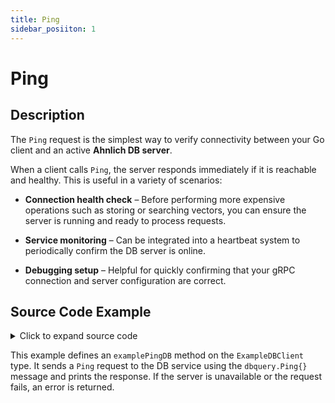 ```yaml
---
title: Ping
sidebar_posiiton: 1
---
```


# Ping

## Description

The `Ping` request is the simplest way to verify connectivity between your Go client and an active **Ahnlich DB server**.

When a client calls `Ping`, the server responds immediately if it is reachable and healthy. This is useful in a variety of scenarios:

- **Connection health check** – Before performing more expensive operations such as storing or searching vectors, you can ensure the server is running and ready to process requests.

- **Service monitoring** – Can be integrated into a heartbeat system to periodically confirm the DB server is online.

- **Debugging setup** – Helpful for quickly confirming that your gRPC connection and server configuration are correct.

## Source Code Example

<details>
  <summary>Click to expand source code</summary>

```go
package main


import (
    "context"
    "fmt"
    "log"
    "time"


    "google.golang.org/grpc"
    "google.golang.org/grpc/credentials/insecure"


      dbsvc "github.com/deven96/ahnlich/sdk/ahnlich-client-go/grpc/services/db_service"
    dbquery "github.com/deven96/ahnlich/sdk/ahnlich-client-go/grpc/db/query"
)


const ServerAddr = "127.0.0.1:1369"


type ExampleDBClient struct {
  conn   *grpc.ClientConn
    client dbsvc.DBServiceClient
    ctx    context.Context
}


func NewDBClient(ctx context.Context) (*ExampleDBClient, error) {
    conn, err := grpc.DialContext(ctx, ServerAddr, grpc.WithTransportCredentials(insecure.NewCredentials()), grpc.WithBlock())
    if err != nil {
        return nil, fmt.Errorf("failed to dial DB server %q: %w", ServerAddr, err)
    }
    client := dbsvc.NewDBServiceClient(conn)
    return &ExampleDBClient{conn: conn, client: client, ctx: ctx}, nil
}


func (c *ExampleDBClient) Close() error {
    return c.conn.Close()
}


func (c *ExampleDBClient) examplePingDB() error {
    resp, err := c.client.Ping(c.ctx, &dbquery.Ping{})
    if err != nil {
        return err
    }
    fmt.Println("Ping:", resp)
    return nil
}

func main() {
    ctx, cancel := context.WithTimeout(context.Background(), 10*time.Second)
    defer cancel()


    client, err := NewDBClient(ctx)
    if err != nil {
        log.Fatalf("Failed to create DB client: %v", err)
    }
    defer client.Close()


    if err := client.examplePingDB(); err != nil {
        log.Fatalf("Ping failed: %v", err)
    }
}
```

</details>

This example defines an `examplePingDB` method on the `ExampleDBClient` type. It sends a `Ping` request to the DB service using the `dbquery.Ping{}` message and prints the response. If the server is unavailable or the request fails, an error is returned.
